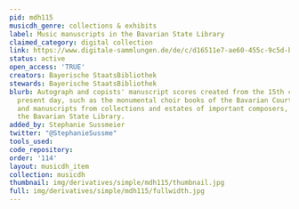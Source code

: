 ```yaml
---
pid: mdh115
musicdh_genre: collections & exhibits
label: Music manuscripts in the Bavarian State Library
claimed_category: digital collection
link: https://www.digitale-sammlungen.de/de/c/d16511e7-ae60-455c-9c5d-b4e21ef49285/items
status: active
open_access: 'TRUE'
creators: Bayerische StaatsBibliothek
stewards: Bayerische StaatsBibliothek
blurb: Autograph and copists' manuscript scores created from the 15th century to the
  present day, such as the monumental choir books of the Bavarian Court Orchestra
  and manuscripts from collections and estates of important composers, digitized by
  the Bavarian State Library.
added_by: Stephanie Sussmeier
twitter: "@StephanieSussme"
tools_used: 
code_repository: 
order: '114'
layout: musicdh_item
collection: musicdh
thumbnail: img/derivatives/simple/mdh115/thumbnail.jpg
full: img/derivatives/simple/mdh115/fullwidth.jpg
---
```


